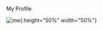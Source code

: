 My Profile

![me](https://github.com/Amberrimell/amberrimell.github.io/blob/master/picture%20for%20profile.jpg?raw=true){:height="50%" width="50%"}
